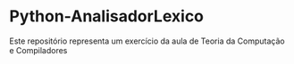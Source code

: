 # Python-AnalisadorLexico
Este repositório representa um exercício da aula de Teoria da Computação e Compiladores
